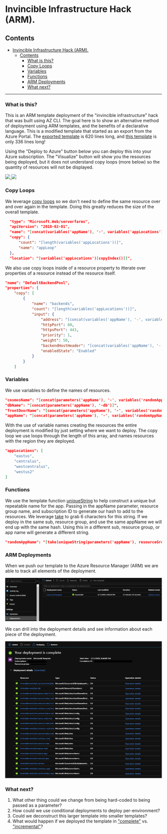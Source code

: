 # Invincible Infrastructure Hack (ARM).

## Contents
- [Invincible Infrastructure Hack (ARM).](#invincible-infrastructure-hack-arm)
  - [Contents](#contents)
    - [What is this?](#what-is-this)
    - [Copy Loops](#copy-loops)
    - [Variables](#variables)
    - [Functions](#functions)
    - [ARM Deployments](#arm-deployments)
    - [What next?](#what-next)

---

### What is this?

 This is an ARM template deployment of the "invincible infrastructure" hack that was built using AZ CLI. The goal here is to show an alternative method of deployment using ARM templates, and the benefits of a declarative language. This is a modified template that started as an export from the Azure Portal. The [exported template](https://github.com/edm-ms/invincible-env/blob/master/armTemplates/Portal%20Export/template.json) is 620 lines long, and [this template](https://github.com/edm-ms/invincible-env/blob/master/armTemplates/template.json) is only 336 lines long!

 Using the "Deploy to Azure" button below you can deploy this into your Azure subscription. The "Visualize" button will show you the resources being deployed, but it does not understand copy loops (more below) so the quantity of resources will not be displayed.

 <a href="https://portal.azure.com/#create/Microsoft.Template/uri/https%3A%2F%2Fraw.githubusercontent.com%2Fedm-ms%2Finvincible-env%2Fmaster%2FarmTemplates%2Ftemplate.json" target="_blank" rel="noopener noreferrer">


<img src="http://azuredeploy.net/deploybutton.png"/>

</a>

<a href="http://armviz.io/#/?load=https%3A%2F%2Fraw.githubusercontent.com%2Fedm-ms%2Finvincible-env%2Fmaster%2FarmTemplates%2Ftemplate.json" target="_blank" rel="noopener noreferrer">

<img src="http://armviz.io/visualizebutton.png"/>

</a>

### Copy Loops

We leverage [copy loops](https://docs.microsoft.com/en-us/azure/azure-resource-manager/templates/copy-variables#variable-iteration) so we don't need to define the same resource over and over again in the template. Doing this greatly reduces the size of the overall template.

```json
  "type": "Microsoft.Web/serverfarms",
  "apiVersion": "2018-02-01",
  "name": "[concat(variables('appName'), '-', variables('appLocations')[copyIndex()], variables('appServiceSuffix'))]",
  "copy": {
      "count": "[length(variables('appLocations'))]",
      "name": "appLoop"
  },
  "location": "[variables('appLocations')[copyIndex()]]",
```

We also use copy loops inside of a resource property to itterate over properties of a resource instead of the resource itself.

```json
"name": "DefaultBackendPool",
"properties": {
    "copy": [
        {
            "name": "backends",
            "count": "[length(variables('appLocations'))]",
            "input": {
                "address": "[concat(variables('appName'), '-', variables('appLocations')[copyIndex('backends')], '-web.azurewebsites.net')]",
                "httpPort": 80,
                "httpsPort": 443,
                "priority": 1,
                "weight": 50,
                "backendHostHeader": "[concat(variables('appName'), '-', variables('appLocations')[copyIndex('backends')], '-web.azurewebsites.net')]",
                "enabledState": "Enabled"
            }
        }
    ]
```

### Variables 

We use variables to define the names of resources.

```json
"cosmosName": "[concat(parameters('appName'), '-', variables('randomAppName'), '-cosmos')]",
"dbName": "[concat(parameters('appName'), '-db')]",
"frontDoorName": "[concat(parameters('appName'), '-', variables('randomAppName'), '-afd')]",
"appName": "[concat(parameters('appName'), '-', variables('randomAppName'))]",
```

With the use of variable names creating the resources the entire deployment is modified by just setting where we want to deploy. The copy loop we use loops through the length of this array, and names resources with the region they are deployed.

```json
"appLocations": [
    "eastus",
    "centralus",
    "westcentralus",
    "westus2"
]
```

### Functions

We use the template function [uniqueString](https://docs.microsoft.com/en-us/azure/azure-resource-manager/templates/template-functions-string#uniquestring) to help construct a unique but repeatable name for the app. Passing in the appName parameter, resource group name, and subscription ID to generate our hash to add to the resources. We leverage [take](https://docs.microsoft.com/en-us/azure/azure-resource-manager/templates/template-functions-array#take) to grab 6 characters for this string. If we deploy in the same sub, resource group, and use the same appName we will end up with the same hash. Using this in a different sub, resource group, or app name will generate a different string.

```json
"randomAppName": "[take(uniqueString(parameters('appName'), resourceGroup().name, subscription().subscriptionId), 6)]",
```

### ARM Deployments 

When we push our template to the Azure Resource Manager (ARM) we are able to track all elements of the deployment.

<img src="/armTemplates/images/deployment.png">

We can drill into the deployment details and see information about each piece of the deployment.

<img src="/armTemplates/images/deploymentInfo.png">

### What next? 
1. What other thing could we change from being hard-coded to being passed as a parameter?
2. How could we use conditional deployments to deploy per-environment?
3. Could we deconstruct this larger template into smaller templates?
4. What would happen if we deployed the template in ["complete"](https://docs.microsoft.com/en-us/azure/azure-resource-manager/templates/deployment-modes#complete-mode) vs. ["incremental"](https://docs.microsoft.com/en-us/azure/azure-resource-manager/templates/deployment-modes#incremental-mode)?
